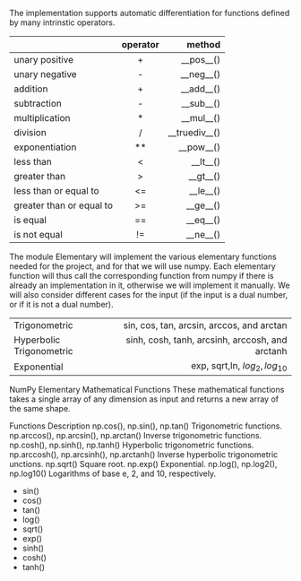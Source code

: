 The implementation supports automatic differentiation for functions defined by many intrinstic operators.

|               | operator |   method |            
| :------------- | :-------------: | -------------: | 
| unary positive  | + | \_\_pos\_\_()  |  
| unary negative  | - | \_\_neg\_\_()  |
| addition        | + | \_\_add\_\_()  | 
| subtraction     | - | \_\_sub\_\_()  |
| multiplication  | * | \_\_mul\_\_()  |
| division        | / | \_\_truediv\_\_()  |
| exponentiation  | **| \_\_pow\_\_()  |
| less than       | < | \_\_lt\_\_()   |
| greater than    | > | \_\_gt\_\_()   |
| less than or equal to     | <= | \_\_le\_\_()  |
| greater than or equal to  | >= | \_\_ge\_\_()  |
| is equal                  | == | \_\_eq\_\_()  |
| is not equal              | != | \_\_ne\_\_()  |



The module Elementary will implement the various elementary functions needed for the project, and for that we will use numpy. Each elementary function will thus call the corresponding function from numpy if there is already an implementation in it, otherwise we will implement it manually. We will also consider different cases for the input (if the input is a dual number, or if it is not a dual number). 

|                            |                |        
| :-------------             | -------------: |
| Trigonometric              | sin, cos, tan, arcsin, arccos, and arctan |
| Hyperbolic Trigonometric   | sinh, cosh, tanh, arcsinh, arccosh, and arctanh | 
| Exponential                | exp, sqrt,ln, $log_2, log_{10}$  |



NumPy Elementary Mathematical Functions
These mathematical functions takes a single array of any dimension as input and returns a new array of the same shape.

Functions	Description
np.cos(), np.sin(), np.tan()	Trigonometric functions.
np.arccos(), np.arcsin(), np.arctan()	Inverse trigonometric functions.
np.cosh(), np.sinh(), np.tanh()	Hyperbolic trigonometric functions.
np.arccosh(), np.arcsinh(), np.arctanh()	Inverse hyperbolic trigonometric unctions.
np.sqrt()	Square root.
np.exp()	Exponential.
np.log(), np.log2(), np.log10()	Logarithms of base e, 2, and 10, respectively.

- sin()
- cos()
- tan()
- log()
- sqrt()
- exp()
- sinh()
- cosh()
- tanh()

